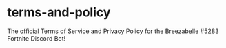 # terms-and-policy
The official Terms of Service and Privacy Policy for the Breezabelle #5283 Fortnite Discord Bot!
